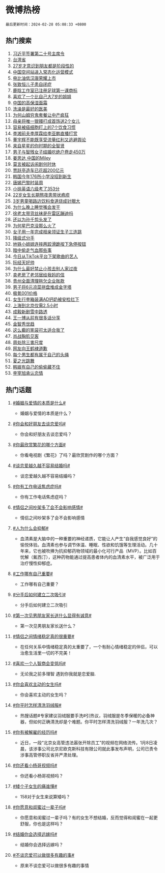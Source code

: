 # 微博热榜

`最后更新时间：2024-02-28 05:08:33 +0800`

## 热门搜索

1. [习近平签署第二十号主席令](https://m.weibo.cn/search?containerid=100103type%3D1%26t%3D10%26q%3D%23%E4%B9%A0%E8%BF%91%E5%B9%B3%E7%AD%BE%E7%BD%B2%E7%AC%AC%E4%BA%8C%E5%8D%81%E5%8F%B7%E4%B8%BB%E5%B8%AD%E4%BB%A4%23&stream_entry_id=51&isnewpage=1&extparam=seat%3D1%26stream_entry_id%3D51%26dgr%3D0%26pos%3D0%26c_type%3D51%26q%3D%2523%25E4%25B9%25A0%25E8%25BF%2591%25E5%25B9%25B3%25E7%25AD%25BE%25E7%25BD%25B2%25E7%25AC%25AC%25E4%25BA%258C%25E5%258D%2581%25E5%258F%25B7%25E4%25B8%25BB%25E5%25B8%25AD%25E4%25BB%25A4%2523%26filter_type%3Drealtimehot%26cate%3D10103%26display_time%3D1709068112%26pre_seqid%3D170906811245100452186)
1. [台湾省](https://m.weibo.cn/search?containerid=100103type%3D1%26t%3D10%26q%3D%E5%8F%B0%E6%B9%BE%E7%9C%81&stream_entry_id=31&isnewpage=1&extparam=seat%3D1%26band_rank%3D1%26lcate%3D5001%26dgr%3D0%26q%3D%25E5%258F%25B0%25E6%25B9%25BE%25E7%259C%2581%26stream_entry_id%3D31%26flag%3D2%26pos%3D0%26c_type%3D31%26realpos%3D1%26filter_type%3Drealtimehot%26cate%3D5001%26display_time%3D1709068112%26pre_seqid%3D170906811245100452186)
1. [27岁才意识到朋友都是阶段性的](https://m.weibo.cn/search?containerid=100103type%3D1%26t%3D10%26q%3D27%E5%B2%81%E6%89%8D%E6%84%8F%E8%AF%86%E5%88%B0%E6%9C%8B%E5%8F%8B%E9%83%BD%E6%98%AF%E9%98%B6%E6%AE%B5%E6%80%A7%E7%9A%84&stream_entry_id=31&isnewpage=1&extparam=seat%3D1%26band_rank%3D2%26lcate%3D5001%26dgr%3D0%26q%3D27%25E5%25B2%2581%25E6%2589%258D%25E6%2584%258F%25E8%25AF%2586%25E5%2588%25B0%25E6%259C%258B%25E5%258F%258B%25E9%2583%25BD%25E6%2598%25AF%25E9%2598%25B6%25E6%25AE%25B5%25E6%2580%25A7%25E7%259A%2584%26stream_entry_id%3D31%26flag%3D16%26pos%3D1%26c_type%3D31%26realpos%3D2%26filter_type%3Drealtimehot%26cate%3D5001%26display_time%3D1709068112%26pre_seqid%3D170906811245100452186)
1. [中国空间站进入常态化运营模式](https://m.weibo.cn/search?containerid=100103type%3D1%26t%3D10%26q%3D%23%E4%B8%AD%E5%9B%BD%E7%A9%BA%E9%97%B4%E7%AB%99%E8%BF%9B%E5%85%A5%E5%B8%B8%E6%80%81%E5%8C%96%E8%BF%90%E8%90%A5%E6%A8%A1%E5%BC%8F%23&stream_entry_id=31&isnewpage=1&extparam=seat%3D1%26band_rank%3D3%26lcate%3D5001%26dgr%3D0%26q%3D%2523%25E4%25B8%25AD%25E5%259B%25BD%25E7%25A9%25BA%25E9%2597%25B4%25E7%25AB%2599%25E8%25BF%259B%25E5%2585%25A5%25E5%25B8%25B8%25E6%2580%2581%25E5%258C%2596%25E8%25BF%2590%25E8%2590%25A5%25E6%25A8%25A1%25E5%25BC%258F%2523%26stream_entry_id%3D31%26flag%3D0%26pos%3D2%26c_type%3D31%26realpos%3D3%26filter_type%3Drealtimehot%26cate%3D5001%26display_time%3D1709068112%26pre_seqid%3D170906811245100452186)
1. [电比油低汉唐荣耀上市](https://m.weibo.cn/search?containerid=100103type%3D1%26t%3D10%26q%3D%23%E7%94%B5%E6%AF%94%E6%B2%B9%E4%BD%8E%E6%B1%89%E5%94%90%E8%8D%A3%E8%80%80%E4%B8%8A%E5%B8%82%23&stream_entry_id=31&isnewpage=1&extparam=seat%3D1%26band_rank%3D4%26lcate%3D5001%26is_ad_pos%3D1%26q%3D%2523%25E7%2594%25B5%25E6%25AF%2594%25E6%25B2%25B9%25E4%25BD%258E%25E6%25B1%2589%25E5%2594%2590%25E8%258D%25A3%25E8%2580%2580%25E4%25B8%258A%25E5%25B8%2582%2523%26stream_entry_id%3D31%26dgr%3D0%26adid%3D224220%26pos%3D3%26c_type%3D31%26topic_ad%3D1%26filter_type%3Drealtimehot%26cate%3D5001%26display_time%3D1709068112%26pre_seqid%3D170906811245100452186)
1. [张致恒儿子患自闭症](https://m.weibo.cn/search?containerid=100103type%3D1%26t%3D10%26q%3D%23%E5%BC%A0%E8%87%B4%E6%81%92%E5%84%BF%E5%AD%90%E6%82%A3%E8%87%AA%E9%97%AD%E7%97%87%23&stream_entry_id=31&isnewpage=1&extparam=seat%3D1%26band_rank%3D4%26lcate%3D5001%26dgr%3D0%26q%3D%2523%25E5%25BC%25A0%25E8%2587%25B4%25E6%2581%2592%25E5%2584%25BF%25E5%25AD%2590%25E6%2582%25A3%25E8%2587%25AA%25E9%2597%25AD%25E7%2597%2587%2523%26stream_entry_id%3D31%26flag%3D2%26pos%3D4%26c_type%3D31%26realpos%3D4%26filter_type%3Drealtimehot%26cate%3D5001%26display_time%3D1709068112%26pre_seqid%3D170906811245100452186)
1. [鹿晗工作室已注册足球第一课商标](https://m.weibo.cn/search?containerid=100103type%3D1%26t%3D10%26q%3D%23%E9%B9%BF%E6%99%97%E5%B7%A5%E4%BD%9C%E5%AE%A4%E5%B7%B2%E6%B3%A8%E5%86%8C%E8%B6%B3%E7%90%83%E7%AC%AC%E4%B8%80%E8%AF%BE%E5%95%86%E6%A0%87%23&stream_entry_id=31&isnewpage=1&extparam=seat%3D1%26band_rank%3D5%26lcate%3D5001%26dgr%3D0%26q%3D%2523%25E9%25B9%25BF%25E6%2599%2597%25E5%25B7%25A5%25E4%25BD%259C%25E5%25AE%25A4%25E5%25B7%25B2%25E6%25B3%25A8%25E5%2586%258C%25E8%25B6%25B3%25E7%2590%2583%25E7%25AC%25AC%25E4%25B8%2580%25E8%25AF%25BE%25E5%2595%2586%25E6%25A0%2587%2523%26stream_entry_id%3D31%26flag%3D2%26pos%3D5%26c_type%3D31%26realpos%3D5%26filter_type%3Drealtimehot%26cate%3D5001%26display_time%3D1709068112%26pre_seqid%3D170906811245100452186)
1. [喜欢了一个比自己大7岁的姐姐](https://m.weibo.cn/search?containerid=100103type%3D1%26t%3D10%26q%3D%23%E5%96%9C%E6%AC%A2%E4%BA%86%E4%B8%80%E4%B8%AA%E6%AF%94%E8%87%AA%E5%B7%B1%E5%A4%A77%E5%B2%81%E7%9A%84%E5%A7%90%E5%A7%90%23&stream_entry_id=31&isnewpage=1&extparam=seat%3D1%26band_rank%3D6%26lcate%3D5001%26dgr%3D0%26q%3D%2523%25E5%2596%259C%25E6%25AC%25A2%25E4%25BA%2586%25E4%25B8%2580%25E4%25B8%25AA%25E6%25AF%2594%25E8%2587%25AA%25E5%25B7%25B1%25E5%25A4%25A77%25E5%25B2%2581%25E7%259A%2584%25E5%25A7%2590%25E5%25A7%2590%2523%26stream_entry_id%3D31%26flag%3D2%26pos%3D6%26c_type%3D31%26realpos%3D6%26filter_type%3Drealtimehot%26cate%3D5001%26display_time%3D1709068112%26pre_seqid%3D170906811245100452186)
1. [中国的高保湿面霜](https://m.weibo.cn/search?containerid=100103type%3D1%26t%3D10%26q%3D%23%E4%B8%AD%E5%9B%BD%E7%9A%84%E9%AB%98%E4%BF%9D%E6%B9%BF%E9%9D%A2%E9%9C%9C%23&stream_entry_id=31&isnewpage=1&extparam=seat%3D1%26band_rank%3D7%26lcate%3D5001%26is_ad_pos%3D1%26q%3D%2523%25E4%25B8%25AD%25E5%259B%25BD%25E7%259A%2584%25E9%25AB%2598%25E4%25BF%259D%25E6%25B9%25BF%25E9%259D%25A2%25E9%259C%259C%2523%26stream_entry_id%3D31%26dgr%3D0%26adid%3D224217%26pos%3D7%26c_type%3D31%26topic_ad%3D1%26filter_type%3Drealtimehot%26cate%3D5001%26display_time%3D1709068112%26pre_seqid%3D170906811245100452186)
1. [洗澡是最好的医美](https://m.weibo.cn/search?containerid=100103type%3D1%26t%3D10%26q%3D%E6%B4%97%E6%BE%A1%E6%98%AF%E6%9C%80%E5%A5%BD%E7%9A%84%E5%8C%BB%E7%BE%8E&stream_entry_id=31&isnewpage=1&extparam=seat%3D1%26band_rank%3D7%26lcate%3D5001%26dgr%3D0%26q%3D%25E6%25B4%2597%25E6%25BE%25A1%25E6%2598%25AF%25E6%259C%2580%25E5%25A5%25BD%25E7%259A%2584%25E5%258C%25BB%25E7%25BE%258E%26stream_entry_id%3D31%26flag%3D2%26pos%3D8%26c_type%3D31%26realpos%3D7%26filter_type%3Drealtimehot%26cate%3D5001%26display_time%3D1709068112%26pre_seqid%3D170906811245100452186)
1. [为何山姆穷鬼套餐让中产疯狂](https://m.weibo.cn/search?containerid=100103type%3D1%26t%3D10%26q%3D%23%E4%B8%BA%E4%BD%95%E5%B1%B1%E5%A7%86%E7%A9%B7%E9%AC%BC%E5%A5%97%E9%A4%90%E8%AE%A9%E4%B8%AD%E4%BA%A7%E7%96%AF%E7%8B%82%23&stream_entry_id=31&isnewpage=1&extparam=seat%3D1%26band_rank%3D8%26lcate%3D5001%26dgr%3D0%26q%3D%2523%25E4%25B8%25BA%25E4%25BD%2595%25E5%25B1%25B1%25E5%25A7%2586%25E7%25A9%25B7%25E9%25AC%25BC%25E5%25A5%2597%25E9%25A4%2590%25E8%25AE%25A9%25E4%25B8%25AD%25E4%25BA%25A7%25E7%2596%25AF%25E7%258B%2582%2523%26stream_entry_id%3D31%26flag%3D2%26pos%3D9%26c_type%3D31%26realpos%3D8%26filter_type%3Drealtimehot%26cate%3D5001%26display_time%3D1709068112%26pre_seqid%3D170906811245100452186)
1. [母亲将唯一银镯打成首饰送2个女儿](https://m.weibo.cn/search?containerid=100103type%3D1%26t%3D10%26q%3D%23%E6%AF%8D%E4%BA%B2%E5%B0%86%E5%94%AF%E4%B8%80%E9%93%B6%E9%95%AF%E6%89%93%E6%88%90%E9%A6%96%E9%A5%B0%E9%80%812%E4%B8%AA%E5%A5%B3%E5%84%BF%23&stream_entry_id=31&isnewpage=1&extparam=seat%3D1%26band_rank%3D9%26lcate%3D5001%26dgr%3D0%26q%3D%2523%25E6%25AF%258D%25E4%25BA%25B2%25E5%25B0%2586%25E5%2594%25AF%25E4%25B8%2580%25E9%2593%25B6%25E9%2595%25AF%25E6%2589%2593%25E6%2588%2590%25E9%25A6%2596%25E9%25A5%25B0%25E9%2580%25812%25E4%25B8%25AA%25E5%25A5%25B3%25E5%2584%25BF%2523%26stream_entry_id%3D31%26flag%3D32768%26pos%3D10%26c_type%3D31%26realpos%3D9%26filter_type%3Drealtimehot%26cate%3D5001%26display_time%3D1709068112%26pre_seqid%3D170906811245100452186)
1. [容易被癌细胞盯上的7个饮食习惯](https://m.weibo.cn/search?containerid=100103type%3D1%26t%3D10%26q%3D%23%E5%AE%B9%E6%98%93%E8%A2%AB%E7%99%8C%E7%BB%86%E8%83%9E%E7%9B%AF%E4%B8%8A%E7%9A%847%E4%B8%AA%E9%A5%AE%E9%A3%9F%E4%B9%A0%E6%83%AF%23&stream_entry_id=31&isnewpage=1&extparam=seat%3D1%26band_rank%3D10%26lcate%3D5001%26dgr%3D0%26q%3D%2523%25E5%25AE%25B9%25E6%2598%2593%25E8%25A2%25AB%25E7%2599%258C%25E7%25BB%2586%25E8%2583%259E%25E7%259B%25AF%25E4%25B8%258A%25E7%259A%25847%25E4%25B8%25AA%25E9%25A5%25AE%25E9%25A3%259F%25E4%25B9%25A0%25E6%2583%25AF%2523%26stream_entry_id%3D31%26flag%3D0%26pos%3D11%26c_type%3D31%26realpos%3D10%26filter_type%3Drealtimehot%26cate%3D5001%26display_time%3D1709068112%26pre_seqid%3D170906811245100452186)
1. [李湘前夫李厚霖给李亚鹏直播打赏](https://m.weibo.cn/search?containerid=100103type%3D1%26t%3D10%26q%3D%23%E6%9D%8E%E6%B9%98%E5%89%8D%E5%A4%AB%E6%9D%8E%E5%8E%9A%E9%9C%96%E7%BB%99%E6%9D%8E%E4%BA%9A%E9%B9%8F%E7%9B%B4%E6%92%AD%E6%89%93%E8%B5%8F%23&stream_entry_id=31&isnewpage=1&extparam=seat%3D1%26band_rank%3D11%26lcate%3D5001%26dgr%3D0%26q%3D%2523%25E6%259D%258E%25E6%25B9%2598%25E5%2589%258D%25E5%25A4%25AB%25E6%259D%258E%25E5%258E%259A%25E9%259C%2596%25E7%25BB%2599%25E6%259D%258E%25E4%25BA%259A%25E9%25B9%258F%25E7%259B%25B4%25E6%2592%25AD%25E6%2589%2593%25E8%25B5%258F%2523%26stream_entry_id%3D31%26flag%3D2%26pos%3D12%26c_type%3D31%26realpos%3D11%26filter_type%3Drealtimehot%26cate%3D5001%26display_time%3D1709068112%26pre_seqid%3D170906811245100452186)
1. [董宇辉不能既享受流量红利又逃避舆论](https://m.weibo.cn/search?containerid=100103type%3D1%26t%3D10%26q%3D%23%E8%91%A3%E5%AE%87%E8%BE%89%E4%B8%8D%E8%83%BD%E6%97%A2%E4%BA%AB%E5%8F%97%E6%B5%81%E9%87%8F%E7%BA%A2%E5%88%A9%E5%8F%88%E9%80%83%E9%81%BF%E8%88%86%E8%AE%BA%23&stream_entry_id=31&isnewpage=1&extparam=seat%3D1%26band_rank%3D12%26lcate%3D5001%26dgr%3D0%26q%3D%2523%25E8%2591%25A3%25E5%25AE%2587%25E8%25BE%2589%25E4%25B8%258D%25E8%2583%25BD%25E6%2597%25A2%25E4%25BA%25AB%25E5%258F%2597%25E6%25B5%2581%25E9%2587%258F%25E7%25BA%25A2%25E5%2588%25A9%25E5%258F%2588%25E9%2580%2583%25E9%2581%25BF%25E8%2588%2586%25E8%25AE%25BA%2523%26stream_entry_id%3D31%26flag%3D2%26pos%3D13%26c_type%3D31%26realpos%3D12%26filter_type%3Drealtimehot%26cate%3D5001%26display_time%3D1709068112%26pre_seqid%3D170906811245100452186)
1. [来自星星的你时期的全智贤](https://m.weibo.cn/search?containerid=100103type%3D1%26t%3D10%26q%3D%23%E6%9D%A5%E8%87%AA%E6%98%9F%E6%98%9F%E7%9A%84%E4%BD%A0%E6%97%B6%E6%9C%9F%E7%9A%84%E5%85%A8%E6%99%BA%E8%B4%A4%23&stream_entry_id=31&isnewpage=1&extparam=seat%3D1%26band_rank%3D13%26lcate%3D5001%26dgr%3D0%26q%3D%2523%25E6%259D%25A5%25E8%2587%25AA%25E6%2598%259F%25E6%2598%259F%25E7%259A%2584%25E4%25BD%25A0%25E6%2597%25B6%25E6%259C%259F%25E7%259A%2584%25E5%2585%25A8%25E6%2599%25BA%25E8%25B4%25A4%2523%26stream_entry_id%3D31%26flag%3D1%26pos%3D14%26c_type%3D31%26realpos%3D13%26filter_type%3Drealtimehot%26cate%3D5001%26display_time%3D1709068112%26pre_seqid%3D170906811245100452186)
1. [男子与智残女子结婚吃绝户卷走450万](https://m.weibo.cn/search?containerid=100103type%3D1%26t%3D10%26q%3D%23%E7%94%B7%E5%AD%90%E4%B8%8E%E6%99%BA%E6%AE%8B%E5%A5%B3%E5%AD%90%E7%BB%93%E5%A9%9A%E5%90%83%E7%BB%9D%E6%88%B7%E5%8D%B7%E8%B5%B0450%E4%B8%87%23&stream_entry_id=31&isnewpage=1&extparam=seat%3D1%26band_rank%3D14%26lcate%3D5001%26dgr%3D0%26q%3D%2523%25E7%2594%25B7%25E5%25AD%2590%25E4%25B8%258E%25E6%2599%25BA%25E6%25AE%258B%25E5%25A5%25B3%25E5%25AD%2590%25E7%25BB%2593%25E5%25A9%259A%25E5%2590%2583%25E7%25BB%259D%25E6%2588%25B7%25E5%258D%25B7%25E8%25B5%25B0450%25E4%25B8%2587%2523%26stream_entry_id%3D31%26flag%3D0%26pos%3D15%26c_type%3D31%26realpos%3D14%26filter_type%3Drealtimehot%26cate%3D5001%26display_time%3D1709068112%26pre_seqid%3D170906811245100452186)
1. [姜思达 中国的Miley](https://m.weibo.cn/search?containerid=100103type%3D1%26t%3D10%26q%3D%E5%A7%9C%E6%80%9D%E8%BE%BE+%E4%B8%AD%E5%9B%BD%E7%9A%84Miley&stream_entry_id=31&isnewpage=1&extparam=seat%3D1%26band_rank%3D15%26lcate%3D5001%26dgr%3D0%26q%3D%25E5%25A7%259C%25E6%2580%259D%25E8%25BE%25BE%2520%25E4%25B8%25AD%25E5%259B%25BD%25E7%259A%2584Miley%26stream_entry_id%3D31%26flag%3D0%26pos%3D16%26c_type%3D31%26realpos%3D15%26filter_type%3Drealtimehot%26cate%3D5001%26display_time%3D1709068112%26pre_seqid%3D170906811245100452186)
1. [莫言被起诉闹剧何时休](https://m.weibo.cn/search?containerid=100103type%3D1%26t%3D10%26q%3D%23%E8%8E%AB%E8%A8%80%E8%A2%AB%E8%B5%B7%E8%AF%89%E9%97%B9%E5%89%A7%E4%BD%95%E6%97%B6%E4%BC%91%23&stream_entry_id=31&isnewpage=1&extparam=seat%3D1%26band_rank%3D16%26lcate%3D5001%26dgr%3D0%26q%3D%2523%25E8%258E%25AB%25E8%25A8%2580%25E8%25A2%25AB%25E8%25B5%25B7%25E8%25AF%2589%25E9%2597%25B9%25E5%2589%25A7%25E4%25BD%2595%25E6%2597%25B6%25E4%25BC%2591%2523%26stream_entry_id%3D31%26flag%3D0%26pos%3D17%26c_type%3D31%26realpos%3D16%26filter_type%3Drealtimehot%26cate%3D5001%26display_time%3D1709068112%26pre_seqid%3D170906811245100452186)
1. [贾跃亭造车已花超200亿元](https://m.weibo.cn/search?containerid=100103type%3D1%26t%3D10%26q%3D%23%E8%B4%BE%E8%B7%83%E4%BA%AD%E9%80%A0%E8%BD%A6%E5%B7%B2%E8%8A%B1%E8%B6%85200%E4%BA%BF%E5%85%83%23&stream_entry_id=31&isnewpage=1&extparam=seat%3D1%26band_rank%3D17%26lcate%3D5001%26dgr%3D0%26q%3D%2523%25E8%25B4%25BE%25E8%25B7%2583%25E4%25BA%25AD%25E9%2580%25A0%25E8%25BD%25A6%25E5%25B7%25B2%25E8%258A%25B1%25E8%25B6%2585200%25E4%25BA%25BF%25E5%2585%2583%2523%26stream_entry_id%3D31%26flag%3D0%26pos%3D18%26c_type%3D31%26realpos%3D17%26filter_type%3Drealtimehot%26cate%3D5001%26display_time%3D1709068112%26pre_seqid%3D170906811245100452186)
1. [韩国今年176所小学没招到新生](https://m.weibo.cn/search?containerid=100103type%3D1%26t%3D10%26q%3D%23%E9%9F%A9%E5%9B%BD%E4%BB%8A%E5%B9%B4176%E6%89%80%E5%B0%8F%E5%AD%A6%E6%B2%A1%E6%8B%9B%E5%88%B0%E6%96%B0%E7%94%9F%23&stream_entry_id=31&isnewpage=1&extparam=seat%3D1%26band_rank%3D18%26lcate%3D5001%26dgr%3D0%26q%3D%2523%25E9%259F%25A9%25E5%259B%25BD%25E4%25BB%258A%25E5%25B9%25B4176%25E6%2589%2580%25E5%25B0%258F%25E5%25AD%25A6%25E6%25B2%25A1%25E6%258B%259B%25E5%2588%25B0%25E6%2596%25B0%25E7%2594%259F%2523%26stream_entry_id%3D31%26flag%3D0%26pos%3D19%26c_type%3D31%26realpos%3D18%26filter_type%3Drealtimehot%26cate%3D5001%26display_time%3D1709068112%26pre_seqid%3D170906811245100452186)
1. [唐嫣巴黎时装周](https://m.weibo.cn/search?containerid=100103type%3D1%26t%3D10%26q%3D%E5%94%90%E5%AB%A3%E5%B7%B4%E9%BB%8E%E6%97%B6%E8%A3%85%E5%91%A8&stream_entry_id=31&isnewpage=1&extparam=seat%3D1%26band_rank%3D19%26lcate%3D5001%26dgr%3D0%26q%3D%25E5%2594%2590%25E5%25AB%25A3%25E5%25B7%25B4%25E9%25BB%258E%25E6%2597%25B6%25E8%25A3%2585%25E5%2591%25A8%26stream_entry_id%3D31%26flag%3D0%26pos%3D20%26c_type%3D31%26realpos%3D19%26filter_type%3Drealtimehot%26cate%3D5001%26display_time%3D1709068112%26pre_seqid%3D170906811245100452186)
1. [小徐英语六级考了353分](https://m.weibo.cn/search?containerid=100103type%3D1%26t%3D10%26q%3D%23%E5%B0%8F%E5%BE%90%E8%8B%B1%E8%AF%AD%E5%85%AD%E7%BA%A7%E8%80%83%E4%BA%86353%E5%88%86%23&stream_entry_id=31&isnewpage=1&extparam=seat%3D1%26band_rank%3D20%26lcate%3D5001%26dgr%3D0%26q%3D%2523%25E5%25B0%258F%25E5%25BE%2590%25E8%258B%25B1%25E8%25AF%25AD%25E5%2585%25AD%25E7%25BA%25A7%25E8%2580%2583%25E4%25BA%2586353%25E5%2588%2586%2523%26stream_entry_id%3D31%26flag%3D0%26pos%3D21%26c_type%3D31%26realpos%3D20%26filter_type%3Drealtimehot%26cate%3D5001%26display_time%3D1709068112%26pre_seqid%3D170906811245100452186)
1. [22岁女生长期熬夜患带状疱疹](https://m.weibo.cn/search?containerid=100103type%3D1%26t%3D10%26q%3D%2322%E5%B2%81%E5%A5%B3%E7%94%9F%E9%95%BF%E6%9C%9F%E7%86%AC%E5%A4%9C%E6%82%A3%E5%B8%A6%E7%8A%B6%E7%96%B1%E7%96%B9%23&stream_entry_id=31&isnewpage=1&extparam=seat%3D1%26band_rank%3D21%26lcate%3D5001%26dgr%3D0%26q%3D%252322%25E5%25B2%2581%25E5%25A5%25B3%25E7%2594%259F%25E9%2595%25BF%25E6%259C%259F%25E7%2586%25AC%25E5%25A4%259C%25E6%2582%25A3%25E5%25B8%25A6%25E7%258A%25B6%25E7%2596%25B1%25E7%2596%25B9%2523%26stream_entry_id%3D31%26flag%3D0%26pos%3D22%26c_type%3D31%26realpos%3D21%26filter_type%3Drealtimehot%26cate%3D5001%26display_time%3D1709068112%26pre_seqid%3D170906811245100452186)
1. [3岁男童喝路边饮料食道烧成针眼大](https://m.weibo.cn/search?containerid=100103type%3D1%26t%3D10%26q%3D%233%E5%B2%81%E7%94%B7%E7%AB%A5%E5%96%9D%E8%B7%AF%E8%BE%B9%E9%A5%AE%E6%96%99%E9%A3%9F%E9%81%93%E7%83%A7%E6%88%90%E9%92%88%E7%9C%BC%E5%A4%A7%23&stream_entry_id=31&isnewpage=1&extparam=seat%3D1%26band_rank%3D22%26lcate%3D5001%26dgr%3D0%26q%3D%25233%25E5%25B2%2581%25E7%2594%25B7%25E7%25AB%25A5%25E5%2596%259D%25E8%25B7%25AF%25E8%25BE%25B9%25E9%25A5%25AE%25E6%2596%2599%25E9%25A3%259F%25E9%2581%2593%25E7%2583%25A7%25E6%2588%2590%25E9%2592%2588%25E7%259C%25BC%25E5%25A4%25A7%2523%26stream_entry_id%3D31%26flag%3D0%26pos%3D23%26c_type%3D31%26realpos%3D22%26filter_type%3Drealtimehot%26cate%3D5001%26display_time%3D1709068112%26pre_seqid%3D170906811245100452186)
1. [为什么晚上睡觉嘴会发干](https://m.weibo.cn/search?containerid=100103type%3D1%26t%3D10%26q%3D%23%E4%B8%BA%E4%BB%80%E4%B9%88%E6%99%9A%E4%B8%8A%E7%9D%A1%E8%A7%89%E5%98%B4%E4%BC%9A%E5%8F%91%E5%B9%B2%23&stream_entry_id=31&isnewpage=1&extparam=seat%3D1%26band_rank%3D23%26lcate%3D5001%26dgr%3D0%26q%3D%2523%25E4%25B8%25BA%25E4%25BB%2580%25E4%25B9%2588%25E6%2599%259A%25E4%25B8%258A%25E7%259D%25A1%25E8%25A7%2589%25E5%2598%25B4%25E4%25BC%259A%25E5%258F%2591%25E5%25B9%25B2%2523%26stream_entry_id%3D31%26flag%3D0%26pos%3D24%26c_type%3D31%26realpos%3D23%26filter_type%3Drealtimehot%26cate%3D5001%26display_time%3D1709068112%26pre_seqid%3D170906811245100452186)
1. [徐老太带货丝袜是在雷区蹦迪吗](https://m.weibo.cn/search?containerid=100103type%3D1%26t%3D10%26q%3D%23%E5%BE%90%E8%80%81%E5%A4%AA%E5%B8%A6%E8%B4%A7%E4%B8%9D%E8%A2%9C%E6%98%AF%E5%9C%A8%E9%9B%B7%E5%8C%BA%E8%B9%A6%E8%BF%AA%E5%90%97%23&stream_entry_id=31&isnewpage=1&extparam=seat%3D1%26band_rank%3D24%26lcate%3D5001%26dgr%3D0%26q%3D%2523%25E5%25BE%2590%25E8%2580%2581%25E5%25A4%25AA%25E5%25B8%25A6%25E8%25B4%25A7%25E4%25B8%259D%25E8%25A2%259C%25E6%2598%25AF%25E5%259C%25A8%25E9%259B%25B7%25E5%258C%25BA%25E8%25B9%25A6%25E8%25BF%25AA%25E5%2590%2597%2523%26stream_entry_id%3D31%26flag%3D0%26pos%3D25%26c_type%3D31%26realpos%3D24%26filter_type%3Drealtimehot%26cate%3D5001%26display_time%3D1709068112%26pre_seqid%3D170906811245100452186)
1. [还以为孙千剪头发了](https://m.weibo.cn/search?containerid=100103type%3D1%26t%3D10%26q%3D%23%E8%BF%98%E4%BB%A5%E4%B8%BA%E5%AD%99%E5%8D%83%E5%89%AA%E5%A4%B4%E5%8F%91%E4%BA%86%23&stream_entry_id=31&isnewpage=1&extparam=seat%3D1%26band_rank%3D25%26lcate%3D5001%26dgr%3D0%26q%3D%2523%25E8%25BF%2598%25E4%25BB%25A5%25E4%25B8%25BA%25E5%25AD%2599%25E5%258D%2583%25E5%2589%25AA%25E5%25A4%25B4%25E5%258F%2591%25E4%25BA%2586%2523%26stream_entry_id%3D31%26flag%3D0%26pos%3D26%26c_type%3D31%26realpos%3D25%26filter_type%3Drealtimehot%26cate%3D5001%26display_time%3D1709068112%26pre_seqid%3D170906811245100452186)
1. [为何星巴克没那么火了](https://m.weibo.cn/search?containerid=100103type%3D1%26t%3D10%26q%3D%23%E4%B8%BA%E4%BD%95%E6%98%9F%E5%B7%B4%E5%85%8B%E6%B2%A1%E9%82%A3%E4%B9%88%E7%81%AB%E4%BA%86%23&stream_entry_id=31&isnewpage=1&extparam=seat%3D1%26band_rank%3D26%26lcate%3D5001%26dgr%3D0%26q%3D%2523%25E4%25B8%25BA%25E4%25BD%2595%25E6%2598%259F%25E5%25B7%25B4%25E5%2585%258B%25E6%25B2%25A1%25E9%2582%25A3%25E4%25B9%2588%25E7%2581%25AB%25E4%25BA%2586%2523%26stream_entry_id%3D31%26flag%3D0%26pos%3D27%26c_type%3D31%26realpos%3D26%26filter_type%3Drealtimehot%26cate%3D5001%26display_time%3D1709068112%26pre_seqid%3D170906811245100452186)
1. [女子用一年完成相亲领证生子三连跳](https://m.weibo.cn/search?containerid=100103type%3D1%26t%3D10%26q%3D%23%E5%A5%B3%E5%AD%90%E7%94%A8%E4%B8%80%E5%B9%B4%E5%AE%8C%E6%88%90%E7%9B%B8%E4%BA%B2%E9%A2%86%E8%AF%81%E7%94%9F%E5%AD%90%E4%B8%89%E8%BF%9E%E8%B7%B3%23&stream_entry_id=31&isnewpage=1&extparam=seat%3D1%26band_rank%3D27%26lcate%3D5001%26dgr%3D0%26q%3D%2523%25E5%25A5%25B3%25E5%25AD%2590%25E7%2594%25A8%25E4%25B8%2580%25E5%25B9%25B4%25E5%25AE%258C%25E6%2588%2590%25E7%259B%25B8%25E4%25BA%25B2%25E9%25A2%2586%25E8%25AF%2581%25E7%2594%259F%25E5%25AD%2590%25E4%25B8%2589%25E8%25BF%259E%25E8%25B7%25B3%2523%26stream_entry_id%3D31%26flag%3D0%26pos%3D28%26c_type%3D31%26realpos%3D27%26filter_type%3Drealtimehot%26cate%3D5001%26display_time%3D1709068112%26pre_seqid%3D170906811245100452186)
1. [降级式分手](https://m.weibo.cn/search?containerid=100103type%3D1%26t%3D10%26q%3D%23%E9%99%8D%E7%BA%A7%E5%BC%8F%E5%88%86%E6%89%8B%23&stream_entry_id=31&isnewpage=1&extparam=seat%3D1%26band_rank%3D28%26lcate%3D5001%26dgr%3D0%26q%3D%2523%25E9%2599%258D%25E7%25BA%25A7%25E5%25BC%258F%25E5%2588%2586%25E6%2589%258B%2523%26stream_entry_id%3D31%26flag%3D0%26pos%3D29%26c_type%3D31%26realpos%3D28%26filter_type%3Drealtimehot%26cate%3D5001%26display_time%3D1709068112%26pre_seqid%3D170906811245100452186)
1. [地铁小姐姐连摔两跤滑跪按下急停按钮](https://m.weibo.cn/search?containerid=100103type%3D1%26t%3D10%26q%3D%23%E5%9C%B0%E9%93%81%E5%B0%8F%E5%A7%90%E5%A7%90%E8%BF%9E%E6%91%94%E4%B8%A4%E8%B7%A4%E6%BB%91%E8%B7%AA%E6%8C%89%E4%B8%8B%E6%80%A5%E5%81%9C%E6%8C%89%E9%92%AE%23&stream_entry_id=31&isnewpage=1&extparam=seat%3D1%26band_rank%3D29%26lcate%3D5001%26dgr%3D0%26q%3D%2523%25E5%259C%25B0%25E9%2593%2581%25E5%25B0%258F%25E5%25A7%2590%25E5%25A7%2590%25E8%25BF%259E%25E6%2591%2594%25E4%25B8%25A4%25E8%25B7%25A4%25E6%25BB%2591%25E8%25B7%25AA%25E6%258C%2589%25E4%25B8%258B%25E6%2580%25A5%25E5%2581%259C%25E6%258C%2589%25E9%2592%25AE%2523%26stream_entry_id%3D31%26flag%3D32768%26pos%3D30%26c_type%3D31%26realpos%3D29%26filter_type%3Drealtimehot%26cate%3D5001%26display_time%3D1709068112%26pre_seqid%3D170906811245100452186)
1. [暗中偷走气血那些事](https://m.weibo.cn/search?containerid=100103type%3D1%26t%3D10%26q%3D%23%E6%9A%97%E4%B8%AD%E5%81%B7%E8%B5%B0%E6%B0%94%E8%A1%80%E9%82%A3%E4%BA%9B%E4%BA%8B%23&stream_entry_id=31&isnewpage=1&extparam=seat%3D1%26band_rank%3D30%26lcate%3D5001%26dgr%3D0%26q%3D%2523%25E6%259A%2597%25E4%25B8%25AD%25E5%2581%25B7%25E8%25B5%25B0%25E6%25B0%2594%25E8%25A1%2580%25E9%2582%25A3%25E4%25BA%259B%25E4%25BA%258B%2523%26stream_entry_id%3D31%26flag%3D0%26pos%3D31%26c_type%3D31%26realpos%3D30%26filter_type%3Drealtimehot%26cate%3D5001%26display_time%3D1709068112%26pre_seqid%3D170906811245100452186)
1. [今日从TikTok平台下架歌曲的艺人](https://m.weibo.cn/search?containerid=100103type%3D1%26t%3D10%26q%3D%23%E4%BB%8A%E6%97%A5%E4%BB%8ETikTok%E5%B9%B3%E5%8F%B0%E4%B8%8B%E6%9E%B6%E6%AD%8C%E6%9B%B2%E7%9A%84%E8%89%BA%E4%BA%BA%23&stream_entry_id=31&isnewpage=1&extparam=seat%3D1%26band_rank%3D31%26lcate%3D5001%26dgr%3D0%26q%3D%2523%25E4%25BB%258A%25E6%2597%25A5%25E4%25BB%258ETikTok%25E5%25B9%25B3%25E5%258F%25B0%25E4%25B8%258B%25E6%259E%25B6%25E6%25AD%258C%25E6%259B%25B2%25E7%259A%2584%25E8%2589%25BA%25E4%25BA%25BA%2523%26stream_entry_id%3D31%26flag%3D0%26pos%3D32%26c_type%3D31%26realpos%3D31%26filter_type%3Drealtimehot%26cate%3D5001%26display_time%3D1709068112%26pre_seqid%3D170906811245100452186)
1. [阮经天好帅](https://m.weibo.cn/search?containerid=100103type%3D1%26t%3D10%26q%3D%E9%98%AE%E7%BB%8F%E5%A4%A9%E5%A5%BD%E5%B8%85&stream_entry_id=31&isnewpage=1&extparam=seat%3D1%26band_rank%3D32%26lcate%3D5001%26dgr%3D0%26q%3D%25E9%2598%25AE%25E7%25BB%258F%25E5%25A4%25A9%25E5%25A5%25BD%25E5%25B8%2585%26stream_entry_id%3D31%26flag%3D0%26pos%3D33%26c_type%3D31%26realpos%3D32%26filter_type%3Drealtimehot%26cate%3D5001%26display_time%3D1709068112%26pre_seqid%3D170906811245100452186)
1. [为什么最好禁止小孩去别人家过夜](https://m.weibo.cn/search?containerid=100103type%3D1%26t%3D10%26q%3D%E4%B8%BA%E4%BB%80%E4%B9%88%E6%9C%80%E5%A5%BD%E7%A6%81%E6%AD%A2%E5%B0%8F%E5%AD%A9%E5%8E%BB%E5%88%AB%E4%BA%BA%E5%AE%B6%E8%BF%87%E5%A4%9C&stream_entry_id=31&isnewpage=1&extparam=seat%3D1%26band_rank%3D33%26lcate%3D5001%26dgr%3D0%26q%3D%25E4%25B8%25BA%25E4%25BB%2580%25E4%25B9%2588%25E6%259C%2580%25E5%25A5%25BD%25E7%25A6%2581%25E6%25AD%25A2%25E5%25B0%258F%25E5%25AD%25A9%25E5%258E%25BB%25E5%2588%25AB%25E4%25BA%25BA%25E5%25AE%25B6%25E8%25BF%2587%25E5%25A4%259C%26stream_entry_id%3D31%26flag%3D0%26pos%3D34%26c_type%3D31%26realpos%3D33%26filter_type%3Drealtimehot%26cate%3D5001%26display_time%3D1709068112%26pre_seqid%3D170906811245100452186)
1. [卖老房了老邻居给我妈的信](https://m.weibo.cn/search?containerid=100103type%3D1%26t%3D10%26q%3D%23%E5%8D%96%E8%80%81%E6%88%BF%E4%BA%86%E8%80%81%E9%82%BB%E5%B1%85%E7%BB%99%E6%88%91%E5%A6%88%E7%9A%84%E4%BF%A1%23&stream_entry_id=31&isnewpage=1&extparam=seat%3D1%26band_rank%3D34%26lcate%3D5001%26dgr%3D0%26q%3D%2523%25E5%258D%2596%25E8%2580%2581%25E6%2588%25BF%25E4%25BA%2586%25E8%2580%2581%25E9%2582%25BB%25E5%25B1%2585%25E7%25BB%2599%25E6%2588%2591%25E5%25A6%2588%25E7%259A%2584%25E4%25BF%25A1%2523%26stream_entry_id%3D31%26flag%3D1%26pos%3D35%26c_type%3D31%26realpos%3D34%26filter_type%3Drealtimehot%26cate%3D5001%26display_time%3D1709068112%26pre_seqid%3D170906811245100452186)
1. [贵州全面清理拖欠企业账款](https://m.weibo.cn/search?containerid=100103type%3D1%26t%3D10%26q%3D%23%E8%B4%B5%E5%B7%9E%E5%85%A8%E9%9D%A2%E6%B8%85%E7%90%86%E6%8B%96%E6%AC%A0%E4%BC%81%E4%B8%9A%E8%B4%A6%E6%AC%BE%23&stream_entry_id=31&isnewpage=1&extparam=seat%3D1%26band_rank%3D35%26lcate%3D5001%26dgr%3D0%26q%3D%2523%25E8%25B4%25B5%25E5%25B7%259E%25E5%2585%25A8%25E9%259D%25A2%25E6%25B8%2585%25E7%2590%2586%25E6%258B%2596%25E6%25AC%25A0%25E4%25BC%2581%25E4%25B8%259A%25E8%25B4%25A6%25E6%25AC%25BE%2523%26stream_entry_id%3D31%26flag%3D0%26pos%3D36%26c_type%3D31%26realpos%3D35%26filter_type%3Drealtimehot%26cate%3D5001%26display_time%3D1709068112%26pre_seqid%3D170906811245100452186)
1. [男子将6元凉菜拼盘堆成金字塔](https://m.weibo.cn/search?containerid=100103type%3D1%26t%3D10%26q%3D%23%E7%94%B7%E5%AD%90%E5%B0%866%E5%85%83%E5%87%89%E8%8F%9C%E6%8B%BC%E7%9B%98%E5%A0%86%E6%88%90%E9%87%91%E5%AD%97%E5%A1%94%23&stream_entry_id=31&isnewpage=1&extparam=seat%3D1%26band_rank%3D36%26lcate%3D5001%26dgr%3D0%26q%3D%2523%25E7%2594%25B7%25E5%25AD%2590%25E5%25B0%25866%25E5%2585%2583%25E5%2587%2589%25E8%258F%259C%25E6%258B%25BC%25E7%259B%2598%25E5%25A0%2586%25E6%2588%2590%25E9%2587%2591%25E5%25AD%2597%25E5%25A1%2594%2523%26stream_entry_id%3D31%26flag%3D1%26pos%3D37%26c_type%3D31%26realpos%3D36%26filter_type%3Drealtimehot%26cate%3D5001%26display_time%3D1709068112%26pre_seqid%3D170906811245100452186)
1. [极氪001价格](https://m.weibo.cn/search?containerid=100103type%3D1%26t%3D10%26q%3D%E6%9E%81%E6%B0%AA001%E4%BB%B7%E6%A0%BC&stream_entry_id=31&isnewpage=1&extparam=seat%3D1%26band_rank%3D37%26lcate%3D5001%26dgr%3D0%26q%3D%25E6%259E%2581%25E6%25B0%25AA001%25E4%25BB%25B7%25E6%25A0%25BC%26stream_entry_id%3D31%26flag%3D0%26pos%3D38%26c_type%3D31%26realpos%3D37%26filter_type%3Drealtimehot%26cate%3D5001%26display_time%3D1709068112%26pre_seqid%3D170906811245100452186)
1. [女生行李箱装满AD钙奶被安检拦下](https://m.weibo.cn/search?containerid=100103type%3D1%26t%3D10%26q%3D%23%E5%A5%B3%E7%94%9F%E8%A1%8C%E6%9D%8E%E7%AE%B1%E8%A3%85%E6%BB%A1AD%E9%92%99%E5%A5%B6%E8%A2%AB%E5%AE%89%E6%A3%80%E6%8B%A6%E4%B8%8B%23&stream_entry_id=31&isnewpage=1&extparam=seat%3D1%26band_rank%3D38%26lcate%3D5001%26dgr%3D0%26q%3D%2523%25E5%25A5%25B3%25E7%2594%259F%25E8%25A1%258C%25E6%259D%258E%25E7%25AE%25B1%25E8%25A3%2585%25E6%25BB%25A1AD%25E9%2592%2599%25E5%25A5%25B6%25E8%25A2%25AB%25E5%25AE%2589%25E6%25A3%2580%25E6%258B%25A6%25E4%25B8%258B%2523%26stream_entry_id%3D31%26flag%3D0%26pos%3D39%26c_type%3D31%26realpos%3D38%26filter_type%3Drealtimehot%26cate%3D5001%26display_time%3D1709068112%26pre_seqid%3D170906811245100452186)
1. [上海到北京仅需2.5小时](https://m.weibo.cn/search?containerid=100103type%3D1%26t%3D10%26q%3D%23%E4%B8%8A%E6%B5%B7%E5%88%B0%E5%8C%97%E4%BA%AC%E4%BB%85%E9%9C%802.5%E5%B0%8F%E6%97%B6%23&stream_entry_id=31&isnewpage=1&extparam=seat%3D1%26band_rank%3D39%26lcate%3D5001%26dgr%3D0%26q%3D%2523%25E4%25B8%258A%25E6%25B5%25B7%25E5%2588%25B0%25E5%258C%2597%25E4%25BA%25AC%25E4%25BB%2585%25E9%259C%25802.5%25E5%25B0%258F%25E6%2597%25B6%2523%26stream_entry_id%3D31%26flag%3D0%26pos%3D40%26c_type%3D31%26realpos%3D39%26filter_type%3Drealtimehot%26cate%3D5001%26display_time%3D1709068112%26pre_seqid%3D170906811245100452186)
1. [成毅新剧雪中路透](https://m.weibo.cn/search?containerid=100103type%3D1%26t%3D10%26q%3D%23%E6%88%90%E6%AF%85%E6%96%B0%E5%89%A7%E9%9B%AA%E4%B8%AD%E8%B7%AF%E9%80%8F%23&stream_entry_id=31&isnewpage=1&extparam=seat%3D1%26band_rank%3D40%26lcate%3D5001%26dgr%3D0%26q%3D%2523%25E6%2588%2590%25E6%25AF%2585%25E6%2596%25B0%25E5%2589%25A7%25E9%259B%25AA%25E4%25B8%25AD%25E8%25B7%25AF%25E9%2580%258F%2523%26stream_entry_id%3D31%26flag%3D0%26pos%3D41%26c_type%3D31%26realpos%3D40%26filter_type%3Drealtimehot%26cate%3D5001%26display_time%3D1709068112%26pre_seqid%3D170906811245100452186)
1. [王一博从前有很多话分享](https://m.weibo.cn/search?containerid=100103type%3D1%26t%3D10%26q%3D%E7%8E%8B%E4%B8%80%E5%8D%9A%E4%BB%8E%E5%89%8D%E6%9C%89%E5%BE%88%E5%A4%9A%E8%AF%9D%E5%88%86%E4%BA%AB&stream_entry_id=31&isnewpage=1&extparam=seat%3D1%26band_rank%3D41%26lcate%3D5001%26dgr%3D0%26q%3D%25E7%258E%258B%25E4%25B8%2580%25E5%258D%259A%25E4%25BB%258E%25E5%2589%258D%25E6%259C%2589%25E5%25BE%2588%25E5%25A4%259A%25E8%25AF%259D%25E5%2588%2586%25E4%25BA%25AB%26stream_entry_id%3D31%26flag%3D0%26pos%3D42%26c_type%3D31%26realpos%3D41%26filter_type%3Drealtimehot%26cate%3D5001%26display_time%3D1709068112%26pre_seqid%3D170906811245100452186)
1. [金智秀世趋](https://m.weibo.cn/search?containerid=100103type%3D1%26t%3D10%26q%3D%23%E9%87%91%E6%99%BA%E7%A7%80%E4%B8%96%E8%B6%8B%23&stream_entry_id=31&isnewpage=1&extparam=seat%3D1%26band_rank%3D42%26lcate%3D5001%26dgr%3D0%26q%3D%2523%25E9%2587%2591%25E6%2599%25BA%25E7%25A7%2580%25E4%25B8%2596%25E8%25B6%258B%2523%26stream_entry_id%3D31%26flag%3D0%26pos%3D43%26c_type%3D31%26realpos%3D42%26filter_type%3Drealtimehot%26cate%3D5001%26display_time%3D1709068112%26pre_seqid%3D170906811245100452186)
1. [这么癫的笔袋可太适合我了](https://m.weibo.cn/search?containerid=100103type%3D1%26t%3D10%26q%3D%23%E8%BF%99%E4%B9%88%E7%99%AB%E7%9A%84%E7%AC%94%E8%A2%8B%E5%8F%AF%E5%A4%AA%E9%80%82%E5%90%88%E6%88%91%E4%BA%86%23&stream_entry_id=31&isnewpage=1&extparam=seat%3D1%26band_rank%3D43%26lcate%3D5001%26dgr%3D0%26q%3D%2523%25E8%25BF%2599%25E4%25B9%2588%25E7%2599%25AB%25E7%259A%2584%25E7%25AC%2594%25E8%25A2%258B%25E5%258F%25AF%25E5%25A4%25AA%25E9%2580%2582%25E5%2590%2588%25E6%2588%2591%25E4%25BA%2586%2523%26stream_entry_id%3D31%26flag%3D0%26pos%3D44%26c_type%3D31%26realpos%3D43%26filter_type%3Drealtimehot%26cate%3D5001%26display_time%3D1709068112%26pre_seqid%3D170906811245100452186)
1. [肖战胸肌见客](https://m.weibo.cn/search?containerid=100103type%3D1%26t%3D10%26q%3D%23%E8%82%96%E6%88%98%E8%83%B8%E8%82%8C%E8%A7%81%E5%AE%A2%23&stream_entry_id=31&isnewpage=1&extparam=seat%3D1%26band_rank%3D44%26lcate%3D5001%26dgr%3D0%26q%3D%2523%25E8%2582%2596%25E6%2588%2598%25E8%2583%25B8%25E8%2582%258C%25E8%25A7%2581%25E5%25AE%25A2%2523%26stream_entry_id%3D31%26flag%3D0%26pos%3D45%26c_type%3D31%26realpos%3D44%26filter_type%3Drealtimehot%26cate%3D5001%26display_time%3D1709068112%26pre_seqid%3D170906811245100452186)
1. [周处除三害尺度](https://m.weibo.cn/search?containerid=100103type%3D1%26t%3D10%26q%3D%E5%91%A8%E5%A4%84%E9%99%A4%E4%B8%89%E5%AE%B3%E5%B0%BA%E5%BA%A6&stream_entry_id=31&isnewpage=1&extparam=seat%3D1%26band_rank%3D45%26lcate%3D5001%26dgr%3D0%26q%3D%25E5%2591%25A8%25E5%25A4%2584%25E9%2599%25A4%25E4%25B8%2589%25E5%25AE%25B3%25E5%25B0%25BA%25E5%25BA%25A6%26stream_entry_id%3D31%26flag%3D0%26pos%3D46%26c_type%3D31%26realpos%3D45%26filter_type%3Drealtimehot%26cate%3D5001%26display_time%3D1709068112%26pre_seqid%3D170906811245100452186)
1. [网友向王鹤棣道歉](https://m.weibo.cn/search?containerid=100103type%3D1%26t%3D10%26q%3D%23%E7%BD%91%E5%8F%8B%E5%90%91%E7%8E%8B%E9%B9%A4%E6%A3%A3%E9%81%93%E6%AD%89%23&stream_entry_id=31&isnewpage=1&extparam=seat%3D1%26band_rank%3D46%26lcate%3D5001%26dgr%3D0%26q%3D%2523%25E7%25BD%2591%25E5%258F%258B%25E5%2590%2591%25E7%258E%258B%25E9%25B9%25A4%25E6%25A3%25A3%25E9%2581%2593%25E6%25AD%2589%2523%26stream_entry_id%3D31%26flag%3D0%26pos%3D47%26c_type%3D31%26realpos%3D46%26filter_type%3Drealtimehot%26cate%3D5001%26display_time%3D1709068112%26pre_seqid%3D170906811245100452186)
1. [每个男生都有属于自己的头绳](https://m.weibo.cn/search?containerid=100103type%3D1%26t%3D10%26q%3D%E6%AF%8F%E4%B8%AA%E7%94%B7%E7%94%9F%E9%83%BD%E6%9C%89%E5%B1%9E%E4%BA%8E%E8%87%AA%E5%B7%B1%E7%9A%84%E5%A4%B4%E7%BB%B3&stream_entry_id=31&isnewpage=1&extparam=seat%3D1%26band_rank%3D47%26lcate%3D5001%26dgr%3D0%26q%3D%25E6%25AF%258F%25E4%25B8%25AA%25E7%2594%25B7%25E7%2594%259F%25E9%2583%25BD%25E6%259C%2589%25E5%25B1%259E%25E4%25BA%258E%25E8%2587%25AA%25E5%25B7%25B1%25E7%259A%2584%25E5%25A4%25B4%25E7%25BB%25B3%26stream_entry_id%3D31%26flag%3D0%26pos%3D48%26c_type%3D31%26realpos%3D47%26filter_type%3Drealtimehot%26cate%3D5001%26display_time%3D1709068112%26pre_seqid%3D170906811245100452186)
1. [夏之光跳舞](https://m.weibo.cn/search?containerid=100103type%3D1%26t%3D10%26q%3D%E5%A4%8F%E4%B9%8B%E5%85%89%E8%B7%B3%E8%88%9E&stream_entry_id=31&isnewpage=1&extparam=seat%3D1%26band_rank%3D48%26lcate%3D5001%26dgr%3D0%26q%3D%25E5%25A4%258F%25E4%25B9%258B%25E5%2585%2589%25E8%25B7%25B3%25E8%2588%259E%26stream_entry_id%3D31%26flag%3D0%26pos%3D49%26c_type%3D31%26realpos%3D48%26filter_type%3Drealtimehot%26cate%3D5001%26display_time%3D1709068112%26pre_seqid%3D170906811245100452186)
1. [韩娱有自己的偷偷藏不住](https://m.weibo.cn/search?containerid=100103type%3D1%26t%3D10%26q%3D%23%E9%9F%A9%E5%A8%B1%E6%9C%89%E8%87%AA%E5%B7%B1%E7%9A%84%E5%81%B7%E5%81%B7%E8%97%8F%E4%B8%8D%E4%BD%8F%23&stream_entry_id=31&isnewpage=1&extparam=seat%3D1%26band_rank%3D49%26lcate%3D5001%26dgr%3D0%26q%3D%2523%25E9%259F%25A9%25E5%25A8%25B1%25E6%259C%2589%25E8%2587%25AA%25E5%25B7%25B1%25E7%259A%2584%25E5%2581%25B7%25E5%2581%25B7%25E8%2597%258F%25E4%25B8%258D%25E4%25BD%258F%2523%26stream_entry_id%3D31%26flag%3D0%26pos%3D50%26c_type%3D31%26realpos%3D49%26filter_type%3Drealtimehot%26cate%3D5001%26display_time%3D1709068112%26pre_seqid%3D170906811245100452186)
1. [李宰旭承认恋情](https://m.weibo.cn/search?containerid=100103type%3D1%26t%3D10%26q%3D%E6%9D%8E%E5%AE%B0%E6%97%AD%E6%89%BF%E8%AE%A4%E6%81%8B%E6%83%85&stream_entry_id=31&isnewpage=1&extparam=seat%3D1%26band_rank%3D50%26lcate%3D5001%26dgr%3D0%26q%3D%25E6%259D%258E%25E5%25AE%25B0%25E6%2597%25AD%25E6%2589%25BF%25E8%25AE%25A4%25E6%2581%258B%25E6%2583%2585%26stream_entry_id%3D31%26flag%3D0%26pos%3D51%26c_type%3D31%26realpos%3D50%26filter_type%3Drealtimehot%26cate%3D5001%26display_time%3D1709068112%26pre_seqid%3D170906811245100452186)

## 热门话题

1. [#婚姻与爱情的本质是什么#](https://m.weibo.cn/search?containerid=231522type%3D1%26t%3D10%26q%3D%23%E5%A9%9A%E5%A7%BB%E4%B8%8E%E7%88%B1%E6%83%85%E7%9A%84%E6%9C%AC%E8%B4%A8%E6%98%AF%E4%BB%80%E4%B9%88%23&stream_entry_id=128&isnewpage=1&extparam=seat%3D1%26dgr%3D0%26pos%3D1-0-0%26unitid%3D1704881162756%26lcate%3D5004%26cate%3D5004%26c_type%3D128%26display_time%3D1709068113%26pre_seqid%3D17090681137349412695)
    - 婚姻与爱情的本质是什么？

1. [#你会和好朋友去谈恋爱吗#](https://m.weibo.cn/search?containerid=231522type%3D1%26t%3D10%26q%3D%23%E4%BD%A0%E4%BC%9A%E5%92%8C%E5%A5%BD%E6%9C%8B%E5%8F%8B%E5%8E%BB%E8%B0%88%E6%81%8B%E7%88%B1%E5%90%97%23&stream_entry_id=128&isnewpage=1&extparam=seat%3D1%26dgr%3D0%26pos%3D1-0-1%26unitid%3D1704849959446%26lcate%3D5004%26cate%3D5004%26c_type%3D128%26display_time%3D1709068113%26pre_seqid%3D17090681137349412695)
    - 你会和好朋友去谈恋爱吗？

1. [#你最欣赏繁花的哪个方面#](https://m.weibo.cn/search?containerid=231522type%3D1%26t%3D10%26q%3D%23%E4%BD%A0%E6%9C%80%E6%AC%A3%E8%B5%8F%E7%B9%81%E8%8A%B1%E7%9A%84%E5%93%AA%E4%B8%AA%E6%96%B9%E9%9D%A2%23&stream_entry_id=128&isnewpage=1&extparam=seat%3D1%26dgr%3D0%26pos%3D1-0-2%26unitid%3D1704872158127%26lcate%3D5004%26cate%3D5004%26c_type%3D128%26display_time%3D1709068113%26pre_seqid%3D17090681137349412695)
    - 你看电视剧《繁花》了吗？最欣赏剧作的哪个方面？

1. [#谈恋爱越久越不容易结婚吗#](https://m.weibo.cn/search?containerid=231522type%3D1%26t%3D10%26q%3D%23%E8%B0%88%E6%81%8B%E7%88%B1%E8%B6%8A%E4%B9%85%E8%B6%8A%E4%B8%8D%E5%AE%B9%E6%98%93%E7%BB%93%E5%A9%9A%E5%90%97%23&stream_entry_id=128&isnewpage=1&extparam=seat%3D1%26dgr%3D0%26pos%3D1-0-3%26unitid%3D1704871559387%26lcate%3D5004%26cate%3D5004%26c_type%3D128%26display_time%3D1709068113%26pre_seqid%3D17090681137349412695)
    - 谈恋爱越久越不容易结婚吗？

1. [#你有工作电话焦虑症吗#](https://m.weibo.cn/search?containerid=231522type%3D1%26t%3D10%26q%3D%23%E4%BD%A0%E6%9C%89%E5%B7%A5%E4%BD%9C%E7%94%B5%E8%AF%9D%E7%84%A6%E8%99%91%E7%97%87%E5%90%97%23&stream_entry_id=128&isnewpage=1&extparam=seat%3D1%26dgr%3D0%26pos%3D1-0-4%26unitid%3D1704877884678%26lcate%3D5004%26cate%3D5004%26c_type%3D128%26display_time%3D1709068113%26pre_seqid%3D17090681137349412695)
    - 你有工作电话焦虑症吗？

1. [#情侣之间吵架多了会不会影响感情#](https://m.weibo.cn/search?containerid=231522type%3D1%26t%3D10%26q%3D%23%E6%83%85%E4%BE%A3%E4%B9%8B%E9%97%B4%E5%90%B5%E6%9E%B6%E5%A4%9A%E4%BA%86%E4%BC%9A%E4%B8%8D%E4%BC%9A%E5%BD%B1%E5%93%8D%E6%84%9F%E6%83%85%23&stream_entry_id=128&isnewpage=1&extparam=seat%3D1%26dgr%3D0%26pos%3D1-0-5%26unitid%3D1704792093809%26lcate%3D5004%26cate%3D5004%26c_type%3D128%26display_time%3D1709068113%26pre_seqid%3D17090681137349412695)
    - 情侣之间吵架多了会不会影响感情

1. [#人为什么会抑郁#](https://m.weibo.cn/search?containerid=231522type%3D1%26t%3D10%26q%3D%23%E4%BA%BA%E4%B8%BA%E4%BB%80%E4%B9%88%E4%BC%9A%E6%8A%91%E9%83%81%23&stream_entry_id=128&isnewpage=1&extparam=seat%3D1%26dgr%3D0%26pos%3D1-0-6%26unitid%3D1704881163792%26lcate%3D5004%26cate%3D5004%26c_type%3D128%26display_time%3D1709068113%26pre_seqid%3D17090681137349412695)
    - 血清素是大脑中的一种重要的神经递质，它能让人产生“自我感觉良好”的愉悦体验。血清素也参与调节体温、睡眠、性欲和饥饿等生理活动。几十年来，它也被吹捧为抗抑郁药物领域的最小化可行产品（MVP）。比如百忧解（氟西汀），这种药物能通过提高患者体内的血清素水平，被广泛用于治疗慢性抑郁症。

1. [#工作哪有自己重要#](https://m.weibo.cn/search?containerid=231522type%3D1%26t%3D10%26q%3D%23%E5%B7%A5%E4%BD%9C%E5%93%AA%E6%9C%89%E8%87%AA%E5%B7%B1%E9%87%8D%E8%A6%81%23&stream_entry_id=128&isnewpage=1&extparam=seat%3D1%26dgr%3D0%26pos%3D1-0-7%26unitid%3D1704949537973%26lcate%3D5004%26cate%3D5004%26c_type%3D128%26display_time%3D1709068113%26pre_seqid%3D17090681137349412695)
    - 工作哪有自己重要？

1. [#分手后如何建立二次吸引#](https://m.weibo.cn/search?containerid=231522type%3D1%26t%3D10%26q%3D%23%E5%88%86%E6%89%8B%E5%90%8E%E5%A6%82%E4%BD%95%E5%BB%BA%E7%AB%8B%E4%BA%8C%E6%AC%A1%E5%90%B8%E5%BC%95%23&stream_entry_id=128&isnewpage=1&extparam=seat%3D1%26dgr%3D0%26pos%3D1-0-8%26unitid%3D1704870666886%26lcate%3D5004%26cate%3D5004%26c_type%3D128%26display_time%3D1709068113%26pre_seqid%3D17090681137349412695)
    - 分手后如何建立二次吸引

1. [#第一次见男朋友家长送什么显得有诚意#](https://m.weibo.cn/search?containerid=231522type%3D1%26t%3D10%26q%3D%23%E7%AC%AC%E4%B8%80%E6%AC%A1%E8%A7%81%E7%94%B7%E6%9C%8B%E5%8F%8B%E5%AE%B6%E9%95%BF%E9%80%81%E4%BB%80%E4%B9%88%E6%98%BE%E5%BE%97%E6%9C%89%E8%AF%9A%E6%84%8F%23&stream_entry_id=128&isnewpage=1&extparam=seat%3D1%26dgr%3D0%26pos%3D1-0-9%26unitid%3D1704946836507%26lcate%3D5004%26cate%3D5004%26c_type%3D128%26display_time%3D1709068113%26pre_seqid%3D17090681137349412695)
    - 第一次见男朋友家长送什么？

1. [#情侣之间情绪稳定真的很重要#](https://m.weibo.cn/search?containerid=231522type%3D1%26t%3D10%26q%3D%23%E6%83%85%E4%BE%A3%E4%B9%8B%E9%97%B4%E6%83%85%E7%BB%AA%E7%A8%B3%E5%AE%9A%E7%9C%9F%E7%9A%84%E5%BE%88%E9%87%8D%E8%A6%81%23&stream_entry_id=128&isnewpage=1&extparam=seat%3D1%26dgr%3D0%26pos%3D1-0-10%26unitid%3D1704779493657%26lcate%3D5004%26cate%3D5004%26c_type%3D128%26display_time%3D1709068113%26pre_seqid%3D17090681137349412695)
    - 在任何关系中情绪稳定真的太重要了，一个有耐心情绪稳定的伴侣，可以治愈生活里一切的不完美！

1. [#喜欢一个人智商会变低吗#](https://m.weibo.cn/search?containerid=231522type%3D1%26t%3D10%26q%3D%23%E5%96%9C%E6%AC%A2%E4%B8%80%E4%B8%AA%E4%BA%BA%E6%99%BA%E5%95%86%E4%BC%9A%E5%8F%98%E4%BD%8E%E5%90%97%23&stream_entry_id=128&isnewpage=1&extparam=seat%3D1%26dgr%3D0%26pos%3D1-0-11%26unitid%3D1704783068038%26lcate%3D5004%26cate%3D5004%26c_type%3D128%26display_time%3D1709068113%26pre_seqid%3D17090681137349412695)
    - 无论我之前多理智  遇到你我就是恋爱脑.

1. [#你会喜欢主动的女生吗#](https://m.weibo.cn/search?containerid=231522type%3D1%26t%3D10%26q%3D%23%E4%BD%A0%E4%BC%9A%E5%96%9C%E6%AC%A2%E4%B8%BB%E5%8A%A8%E7%9A%84%E5%A5%B3%E7%94%9F%E5%90%97%23&stream_entry_id=128&isnewpage=1&extparam=seat%3D1%26dgr%3D0%26pos%3D1-0-12%26unitid%3D1704786077236%26lcate%3D5004%26cate%3D5004%26c_type%3D128%26display_time%3D1709068113%26pre_seqid%3D17090681137349412695)
    - 你会喜欢主动的女生吗？

1. [#你平时怎样清洗羽绒服#](https://m.weibo.cn/search?containerid=231522type%3D1%26t%3D10%26q%3D%23%E4%BD%A0%E5%B9%B3%E6%97%B6%E6%80%8E%E6%A0%B7%E6%B8%85%E6%B4%97%E7%BE%BD%E7%BB%92%E6%9C%8D%23&stream_entry_id=128&isnewpage=1&extparam=seat%3D1%26dgr%3D0%26pos%3D1-0-13%26unitid%3D1704789081364%26lcate%3D5004%26cate%3D5004%26c_type%3D128%26display_time%3D1709068113%26pre_seqid%3D17090681137349412695)
    - 热搜话题#专家建议羽绒服要手洗#引热议，羽绒服是冬季保暖的必备神器，但如何正确清洗却是个难题。你平时怎样清洗羽绒服？一年洗几次？

1. [#你有被解雇的经历吗#](https://m.weibo.cn/search?containerid=231522type%3D1%26t%3D10%26q%3D%23%E4%BD%A0%E6%9C%89%E8%A2%AB%E8%A7%A3%E9%9B%87%E7%9A%84%E7%BB%8F%E5%8E%86%E5%90%97%23&stream_entry_id=128&isnewpage=1&extparam=seat%3D1%26dgr%3D0%26pos%3D1-0-14%26unitid%3D1704794482090%26lcate%3D5004%26cate%3D5004%26c_type%3D128%26display_time%3D1709068113%26pre_seqid%3D17090681137349412695)
    - 近日，一段“北京女高管违法嚣张开除员工”的视频在网络流传。1月8日凌晨，该涉事公司北京尼欧克斯科技有限公司就此事发布声明，公司已责令涉事高管停职反省并严肃处理。

1. [#你还看小杨哥视频吗#](https://m.weibo.cn/search?containerid=231522type%3D1%26t%3D10%26q%3D%23%E4%BD%A0%E8%BF%98%E7%9C%8B%E5%B0%8F%E6%9D%A8%E5%93%A5%E8%A7%86%E9%A2%91%E5%90%97%23&stream_entry_id=128&isnewpage=1&extparam=seat%3D1%26dgr%3D0%26pos%3D1-0-15%26unitid%3D1704797193944%26lcate%3D5004%26cate%3D5004%26c_type%3D128%26display_time%3D1709068113%26pre_seqid%3D17090681137349412695)
    - 你还看小杨哥视频吗？

1. [#矮个子女生的痛谁懂#](https://m.weibo.cn/search?containerid=231522type%3D1%26t%3D10%26q%3D%23%E7%9F%AE%E4%B8%AA%E5%AD%90%E5%A5%B3%E7%94%9F%E7%9A%84%E7%97%9B%E8%B0%81%E6%87%82%23&stream_entry_id=128&isnewpage=1&extparam=seat%3D1%26dgr%3D0%26pos%3D1-0-16%26unitid%3D1704804675994%26lcate%3D5004%26cate%3D5004%26c_type%3D128%26display_time%3D1709068113%26pre_seqid%3D17090681137349412695)
    - 158对于女生来说算矮吗？

1. [#你愿意和闺蜜过一辈子吗#](https://m.weibo.cn/search?containerid=231522type%3D1%26t%3D10%26q%3D%23%E4%BD%A0%E6%84%BF%E6%84%8F%E5%92%8C%E9%97%BA%E8%9C%9C%E8%BF%87%E4%B8%80%E8%BE%88%E5%AD%90%E5%90%97%23&stream_entry_id=128&isnewpage=1&extparam=seat%3D1%26dgr%3D0%26pos%3D1-0-17%26unitid%3D1704875757520%26lcate%3D5004%26cate%3D5004%26c_type%3D128%26display_time%3D1709068113%26pre_seqid%3D17090681137349412695)
    - 你愿意和闺蜜过一辈子吗？有的女生不想结婚，反而觉得和闺蜜在一起更舒服，你也是这样吗？

1. [#结婚你会选择远嫁吗#](https://m.weibo.cn/search?containerid=231522type%3D1%26t%3D10%26q%3D%23%E7%BB%93%E5%A9%9A%E4%BD%A0%E4%BC%9A%E9%80%89%E6%8B%A9%E8%BF%9C%E5%AB%81%E5%90%97%23&stream_entry_id=128&isnewpage=1&extparam=seat%3D1%26dgr%3D0%26pos%3D1-0-18%26unitid%3D1704870361894%26lcate%3D5004%26cate%3D5004%26c_type%3D128%26display_time%3D1709068113%26pre_seqid%3D17090681137349412695)
    - 结婚你会选择远嫁吗？

1. [#不谈恋爱可以做很多有趣的事#](https://m.weibo.cn/search?containerid=231522type%3D1%26t%3D10%26q%3D%23%E4%B8%8D%E8%B0%88%E6%81%8B%E7%88%B1%E5%8F%AF%E4%BB%A5%E5%81%9A%E5%BE%88%E5%A4%9A%E6%9C%89%E8%B6%A3%E7%9A%84%E4%BA%8B%23&stream_entry_id=128&isnewpage=1&extparam=seat%3D1%26dgr%3D0%26pos%3D1-0-19%26unitid%3D1704865280259%26lcate%3D5004%26cate%3D5004%26c_type%3D128%26display_time%3D1709068113%26pre_seqid%3D17090681137349412695)
    - 原来不谈恋爱可以做很多有趣的事情

